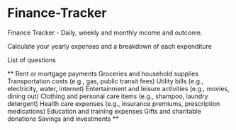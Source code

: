 # Finance-Tracker
Finance Tracker - Daily, weekly and monthly income and outcome.

Calculate your yearly expenses and a breakdown of each expenditure

List of questions 

**
Rent or mortgage payments 
Groceries and household supplies 
Transportation costs (e.g., gas, public transit fees) 
Utility bills (e.g., electricity, water, internet) 
Entertainment and leisure activities (e.g., movies, dining out) 
Clothing and personal care items (e.g., shampoo, laundry detergent) 
Health care expenses (e.g., insurance premiums, prescription medications) 
Education and training expenses 
Gifts and charitable donations 
Savings and investments **
 
